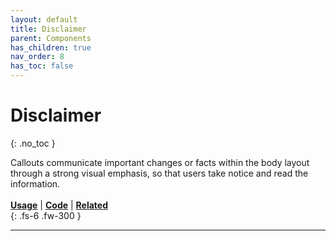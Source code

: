 ```yaml
---
layout: default
title: Disclaimer
parent: Components
has_children: true
nav_order: 8
has_toc: false
---
```



# Disclaimer
{: .no_toc }

Callouts communicate important changes or facts within the body layout through a strong visual emphasis, so that users take notice and read the information.
<br><br>
[**Usage**]() | [**Code**]() | [**Related**]()
<br>
{: .fs-6 .fw-300 }




---
